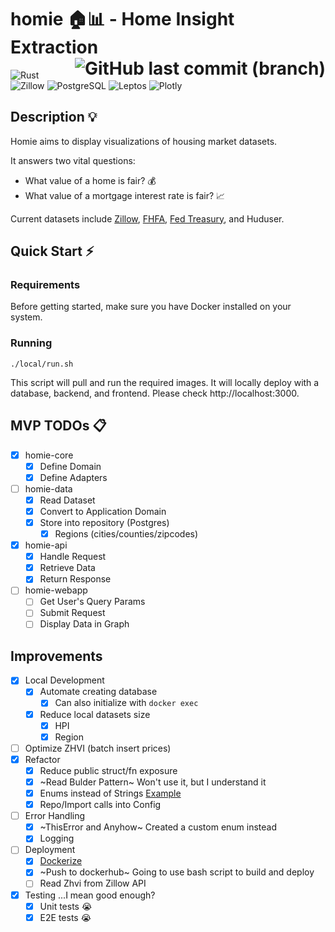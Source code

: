 # homie 🏠📊 - Home Insight Extraction <span style="float:right;"> ![GitHub last commit (branch)](https://img.shields.io/github/last-commit/Bui-Christopher/homie)</span>
![Rust](https://img.shields.io/badge/rust-%23000000.svg?style=for-the-badge&logo=rust&logoColor=white) ![Zillow](https://img.shields.io/badge/Zillow-006AFF.svg?style=for-the-badge&logo=Zillow&logoColor=white) ![PostgreSQL](https://img.shields.io/badge/postgresql-4169e1?style=for-the-badge&logo=postgresql&logoColor=white) ![Leptos](https://img.shields.io/badge/Leptos-EF3939.svg?style=for-the-badge&logo=Leptos&logoColor=white) ![Plotly](https://img.shields.io/badge/Plotly-3F4F75.svg?style=for-the-badge&logo=Plotly&logoColor=white)

## Description 💡
Homie aims to display visualizations of housing market datasets.

It answers two vital questions:
- What value of a home is fair? 💰
- What value of a mortgage interest rate is fair? 📈

Current datasets include [Zillow](https://www.zillow.com/research/data/), [FHFA](https://www.fhfa.gov/DataTools/Downloads/Pages/House-Price-Index-Datasets.aspx), [Fed Treasury](https://www.federalreserve.gov/releases/h15/), and Huduser.

## Quick Start ⚡
### Requirements
Before getting started, make sure you have Docker installed on your system.

### Running
```
./local/run.sh
```
This script will pull and run the required images. It will locally deploy with a database, backend, and frontend.
Please check http://localhost:3000.

## MVP TODOs 📋
- [x] homie-core
    - [x] Define Domain
    - [x] Define Adapters
- [ ] homie-data
    - [x] Read Dataset
    - [x] Convert to Application Domain
    - [x] Store into repository (Postgres)
        - [x] Regions (cities/counties/zipcodes)
- [x] homie-api
    - [x] Handle Request
    - [x] Retrieve Data
    - [x] Return Response
- [ ] homie-webapp
    - [ ] Get User's Query Params
    - [ ] Submit Request
    - [ ] Display Data in Graph

## Improvements
- [x] Local Development
    - [x] Automate creating database
        - [x] Can also initialize with `docker exec`
    - [x] Reduce local datasets size
        - [x] HPI
        - [x] Region
- [ ] Optimize ZHVI (batch insert prices)
- [x] Refactor
    - [x] Reduce public struct/fn exposure
    - [x] ~Read Bulder Pattern~ Won't use it, but I understand it
    - [x] Enums instead of Strings [Example](https://github.com/launchbadge/sqlx/discussions/3041)
    - [x] Repo/Import calls into Config
- [ ] Error Handling
    - [x] ~ThisError and Anyhow~ Created a custom enum instead
    - [x] Logging
- [ ] Deployment
    - [x] [Dockerize](https://itnext.io/a-practical-guide-to-containerize-your-rust-application-with-docker-77e8a391b4a8)
    - [x] ~Push to dockerhub~ Going to use bash script to build and deploy
    - [ ] Read Zhvi from Zillow API
- [x] Testing ...I mean good enough?
    - [x] Unit tests :sob:
    - [x] E2E tests :sob:
